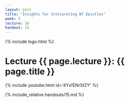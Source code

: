 ```yaml
---
layout: post
title: "Insights for Interpreting NT Epistles"
week: 5
lecture: 16
handout: 15
---
```


{% include logo.html %}

# Lecture {{ page.lecture }}: {{ page.title }}

{% include youtube.html id='4YxfENrStZY' %}

{% include_relative handouts/15.md %}